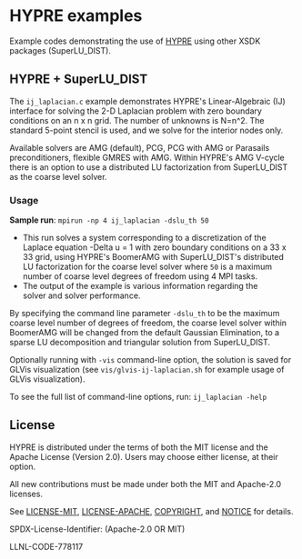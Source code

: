 <!--
Copyright 1998-2019 Lawrence Livermore National Security, LLC and other
HYPRE Project Developers. See the top-level COPYRIGHT file for details.

SPDX-License-Identifier: (Apache-2.0 OR MIT)
-->
# HYPRE examples

Example codes demonstrating the use of [HYPRE](https://computing.llnl.gov/projects/hypre-scalable-linear-solvers-multigrid-methods) using other XSDK packages (SuperLU_DIST).

## HYPRE + SuperLU_DIST

The `ij_laplacian.c` example demonstrates HYPRE's Linear-Algebraic (IJ) interface
for solving the 2-D Laplacian problem with zero boundary conditions on an n x n grid.
The number of unknowns is N=n^2.
The standard 5-point stencil is used, and we solve for the interior nodes only.

Available solvers are AMG (default), PCG, PCG with AMG or Parasails
preconditioners, flexible GMRES with AMG. 
Within HYPRE's AMG V-cycle there is an option to use a 
distributed LU factorization from
SuperLU_DIST as the coarse level solver.

### Usage

**Sample run**:   `mpirun -np 4 ij_laplacian -dslu_th 50`

 - This run solves a system corresponding to a discretization 
    of the Laplace equation -Delta u = 1 with zero boundary
    conditions on a 33 x 33 grid, using HYPRE's BoomerAMG with SuperLU_DIST's
    distributed LU factorization for the coarse level solver where `50` 
    is a maximum number of coarse level degrees of freedom using 4 MPI tasks. 
 - The output of the example is various information regarding the  
    solver and solver performance. 

By specifying the command line parameter `-dslu_th` to be
the maximum coarse level number of degrees of freedom, the
coarse level solver within BoomerAMG will be changed from the
default Gaussian Elimination, to a sparse LU decomposition and
triangular solution from SuperLU_DIST.

Optionally running with `-vis` command-line option, the solution is saved for GLVis visualization (see `vis/glvis-ij-laplacian.sh` for example usage of GLVis visualization).

To see the full list of command-line options, run: `ij_laplacian -help`

## License
HYPRE is distributed under the terms of both the MIT license and the Apache
License (Version 2.0). Users may choose either license, at their option.

All new contributions must be made under both the MIT and Apache-2.0 licenses.

See [LICENSE-MIT](./LICENSE-MIT), [LICENSE-APACHE](./LICENSE-APACHE),
[COPYRIGHT](./COPYRIGHT), and [NOTICE](./NOTICE) for details.

SPDX-License-Identifier: (Apache-2.0 OR MIT)

LLNL-CODE-778117
